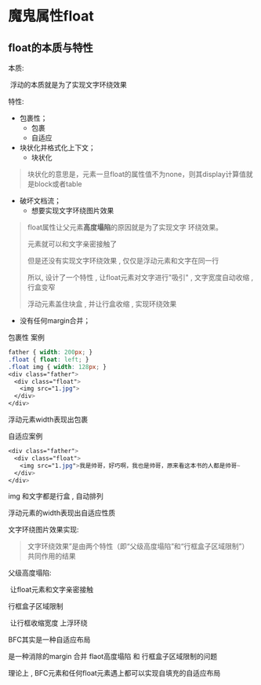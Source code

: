 # 魔鬼属性float





## float的本质与特性



本质:

​	浮动的本质就是为了实现文字环绕效果

特性:

- 包裹性；
  - 包裹
  - 自适应
- 块状化并格式化上下文；
  - 块状化

> 块状化的意思是，元素一旦float的属性值不为none，则其display计算值就
> 是block或者table

- 破坏文档流；
  - 想要实现文字环绕图片效果

> float属性让父元素**高度塌陷**的原因就是为了实现文字
> 环绕效果。
>
> 元素就可以和文字亲密接触了 
>
> 但是还没有实现文字环绕效果 , 仅仅是浮动元素和文字在同一行
>
> 所以, 设计了一个特性 , 让float元素对文字进行"吸引" , 文字宽度自动收缩 , 行盒变窄
>
> 浮动元素盖住块盒 , 并让行盒收缩 , 实现环绕效果

- 没有任何margin合并；



包裹性 案例

```css
father { width: 200px; }
.float { float: left; }
.float img { width: 128px; }
<div class="father">
　<div class="float">
　　<img src="1.jpg">
　</div>
</div>
```

浮动元素width表现出包裹



自适应案例

```css
<div class="father">
　<div class="float">
　　<img src="1.jpg">我是帅哥，好巧啊，我也是帅哥，原来看这本书的人都是帅哥~
　</div>
</div>
```

img 和文字都是行盒 , 自动排列

浮动元素的width表现出自适应性质



文字环绕图片效果实现:

> 文字环绕效果”是由两个特性（即“父级高度塌陷”和“行框盒子区域限制”）共同作用的结果

父级高度塌陷:

​	让float元素和文字亲密接触

行框盒子区域限制

​	让行框收缩宽度 上浮环绕







BFC其实是一种自适应布局

是一种消除的margin 合并   flaot高度塌陷 和 行框盒子区域限制的问题



理论上 , BFC元素和任何float元素遇上都可以实现自填充的自适应布局

